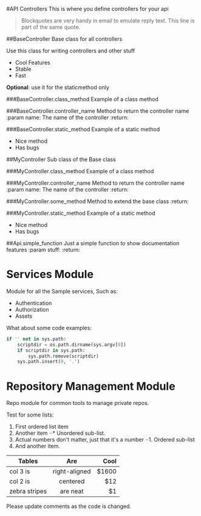 
#API Controllers
This is where you define controllers for your api

> Blockquotes are very handy in email to emulate reply text.
> This line is part of the same quote.


##BaseController
Base class for all controllers

Use this class for writing controllers and other stuff
* Cool Features
* Stable
* Fast

**Optional**: use it for the staticmethod only

###BaseController.class_method
Example of a class method

###BaseController.controller_name
Method to return the controller name
:param name: The name of the controller
:return:

###BaseController.static_method
Example of a static method
 * Nice method
 * Has bugs


##MyController
Sub class of the Base class

###MyController.class_method
Example of a class method

###MyController.controller_name
Method to return the controller name
:param name: The name of the controller
:return:

###MyController.some_method
Method to extend the base class
:return:

###MyController.static_method
Example of a static method
 * Nice method
 * Has bugs


##Api.simple_function
Just a simple function to show documentation features
:param stuff:
:return:


# Services Module

Module for all the Sample services, Such as:
- Authentication
- Authorization
- Assets

What about some code examples:
```python
if '' not in sys.path:
    scriptdir = os.path.dirname(sys.argv[0])
    if scriptdir in sys.path:
        sys.path.remove(scriptdir)
    sys.path.insert(0, '.')
```



# Repository Management Module

Repo module for common tools to manage private repos.

Test for some lists:
1. First ordered list item
2. Another item
⋅⋅* Unordered sub-list.
1. Actual numbers don't matter, just that it's a number
⋅⋅1. Ordered sub-list
4. And another item.

| Tables        | Are           | Cool  |
| ------------- |:-------------:| -----:|
| col 3 is      | right-aligned | $1600 |
| col 2 is      | centered      |   $12 |
| zebra stripes | are neat      |    $1 |


Please update comments as the code is changed.


